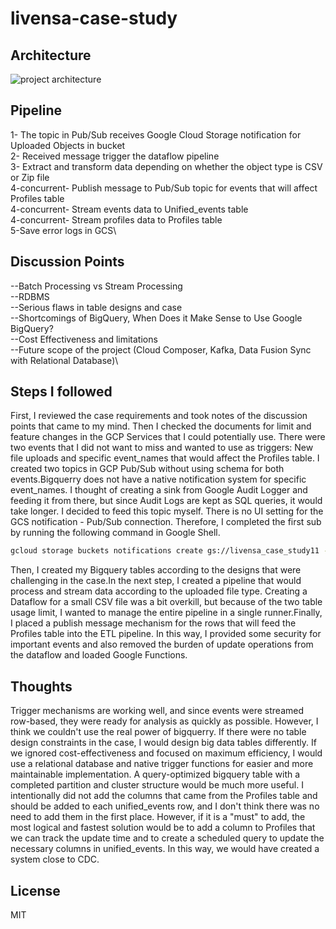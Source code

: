 # livensa-case-study

## Architecture
![project architecture](https://i.ibb.co/rwgBYXB/diagram.png)

## Pipeline
1- The topic in Pub/Sub receives Google Cloud Storage notification for Uploaded Objects in bucket\
2- Received message trigger the dataflow pipeline\
3- Extract and transform data depending on whether the object type is CSV or Zip file\
4-concurrent- Publish message to Pub/Sub topic for events that will affect Profiles table\
4-concurrent- Stream events data to Unified_events table\
4-concurrent- Stream profiles data to Profiles table\
5-Save error logs in GCS\

## Discussion Points
--Batch Processing vs Stream Processing\
--RDBMS\
--Serious flaws in table designs and case\
--Shortcomings of BigQuery, When Does it Make Sense to Use Google BigQuery?\
--Cost Effectiveness and limitations\
--Future scope of the project (Cloud Composer, Kafka, Data Fusion Sync with Relational Database)\

## Steps I followed
First, I reviewed the case requirements and took notes of the discussion points that came to my mind. Then I checked the documents for limit and feature changes in the GCP Services that I could potentially use. There were two events that I did not want to miss and wanted to use as triggers: New file uploads and specific event_names that would affect the Profiles table. I created two topics in GCP Pub/Sub without using schema for both events.Bigquerry does not have a native notification system for specific event_names. I thought of creating a sink from Google Audit Logger and feeding it from there, but since Audit Logs are kept as SQL queries, it would take longer. I decided to feed this topic myself. There is no UI setting for the GCS notification - Pub/Sub connection. Therefore, I completed the first sub by running the following command in Google Shell.
```sh
gcloud storage buckets notifications create gs://livensa_case_study11 --topic=gcs-new-file --event-types=OBJECT_FINALIZE
```
Then, I created my Bigquery tables according to the designs that were challenging in the case.In the next step, I created a pipeline that would process and stream data according to the uploaded file type. Creating a Dataflow for a small CSV file was a bit overkill, but because of the two table usage limit, I wanted to manage the entire pipeline in a single runner.Finally, I placed a publish message mechanism for the rows that will feed the Profiles table into the ETL pipeline. In this way, I provided some security for important events and also removed the burden of update operations from the dataflow and loaded Google Functions.
## Thoughts
Trigger mechanisms are working well, and since events were streamed row-based, they were ready for analysis as quickly as possible. However, I think we couldn't use the real power of bigquerry. If there were no table design constraints in the case, I would design big data tables differently. If we ignored cost-effectiveness and focused on maximum efficiency, I would use a relational database and native trigger functions for easier and more maintainable implementation. A query-optimized bigquery table with a completed partition and cluster structure would be much more useful. I intentionally did not add the columns that came from the Profiles table and should be added to each unified_events row, and I don't think there was no need to add them in the first place. However, if it is a "must" to add, the most logical and fastest solution would be to add a column to Profiles that we can track the update time and to create a scheduled query to update the necessary columns in unified_events. In this way, we would have created a system close to CDC.

## License
MIT
